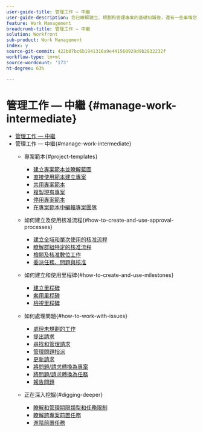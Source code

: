 ```yaml
---
user-guide-title: 管理工作 — 中繼
user-guide-description: 您已瞭解建立、規劃和管理專案的基礎知識後，還有一些事情您應知道，以充分利用您的Workfront。
feature: Work Management
breadcrumb-title: 管理工作 — 中繼
solution: Workfront
sub-product: Work Management
index: y
source-git-commit: 422b07bc6b1941316a9e441560929d9b2832232f
workflow-type: tm+mt
source-wordcount: '173'
ht-degree: 63%

---
```



# 管理工作 — 中繼 {#manage-work-intermediate}

+ [管理工作 — 中繼](overview.md)
+ 管理工作 — 中繼{#manage-work-intermediate}
   + 專案範本{#project-templates}
      + [建立專案範本並瞭解藍圖](create-a-project-template.md)
      + [直接使用範本建立專案](create-a-project-directly-from-a-template.md)
      + [共用專案範本](share-a-project-template.md)
      + [複製現有專案](copy-an-existing-project.md)
      + [停用專案範本](deactivate-a-project-template.md)
      + [在專案範本中編輯專案團隊](edit-the-project-team-in-a-project-template.md)

   + 如何建立及使用核准流程{#how-to-create-and-use-approval-processes}
      + [建立全域和單次使用的核准流程](create-a-single-use-approval-process.md)
      + [瞭解群組特定的核准流程](group-specific-approval-processes.md)
      + [檢閱及核准數位工作](review-and-approve-digital-work.md)
      + [委派任務、問題與核准](delegate-approvals.md)

   + 如何建立和使用里程碑{#how-to-create-and-use-milestones}
      + [建立里程碑](creating-milestones.md)
      + [套用里程碑](apply-milestones.md)
      + [檢視里程碑](view-milestones.md)

   + 如何處理問題{#how-to-work-with-issues}
      + [處理未規劃的工作](handle-unplanned-work.md)
      + [提出請求](make-a-request.md)
      + [尋找和管理請求](find-requests.md)
      + [管理問題指派](manage-issue-assignments.md)
      + [更新請求](update-a-request.md)
      + [將問題/請求轉換為專案](create-a-project-from-a-request.md)
      + [將問題/請求轉換為任務](convert-issues-to-other-work-items.md)
      + [報告問題](report-on-issues.md)

   + 正在深入挖掘{#digging-deeper}
      + [瞭解和管理期限類型和任務限制](understand-and-manage-duration-types-and-task-constraints.md)
      + [瞭解跨專案前置任務](understand-cross-project-predecessors.md)
      + [進階前置任務](advanced-predecessors.md)
